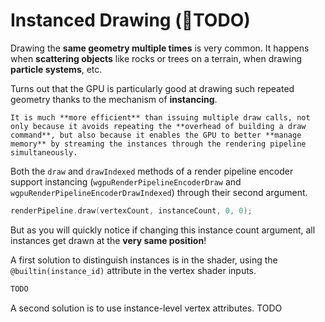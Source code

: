 Instanced Drawing (🛑TODO)
=================

Drawing the **same geometry multiple times** is very common. It happens when **scattering objects** like rocks or trees on a terrain, when drawing **particle systems**, etc.

Turns out that the GPU is particularly good at drawing such repeated geometry thanks to the mechanism of **instancing**.

```{note}
It is much **more efficient** than issuing multiple draw calls, not only because it avoids repeating the **overhead of building a draw command**, but also because it enables the GPU to better **manage memory** by streaming the instances through the rendering pipeline simultaneously.
```

Both the `draw` and `drawIndexed` methods of a render pipeline encoder support instancing (`wgpuRenderPipelineEncoderDraw` and `wgpuRenderPipelineEncoderDrawIndexed`) through their second argument.

```C++
renderPipeline.draw(vertexCount, instanceCount, 0, 0);
```

But as you will quickly notice if changing this instance count argument, all instances get drawn at the **very same position**!

A first solution to distinguish instances is in the shader, using the `@builtin(instance_id)` attribute in the vertex shader inputs.

```rust
TODO
```

A second solution is to use instance-level vertex attributes. TODO
